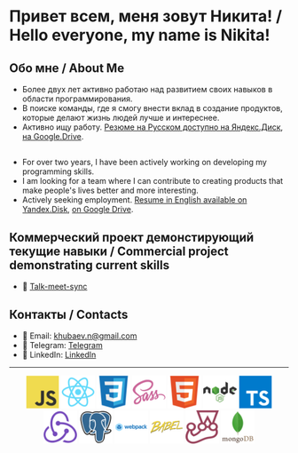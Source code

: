 # Привет всем, меня зовут Никита! / Hello everyone, my name is Nikita!

## Обо мне / About Me
- Более двух лет активно работаю над развитием своих навыков в области программирования.
- В поиске команды, где я смогу внести вклад в создание продуктов, которые делают жизнь людей лучше и интереснее.
- Активно ищу работу. [Резюме на Русском доступно на Яндекс.Диск](https://disk.yandex.ru/i/ZILi91MafNh2ng), [на Google.Drive](https://drive.google.com/file/d/1YPiO1rCDpQs2Wzx1uNGYbBxL_Qc3es0X/view?usp=sharing).
##
- For over two years, I have been actively working on developing my programming skills.
- I am looking for a team where I can contribute to creating products that make people's lives better and more interesting.
- Actively seeking employment. [Resume in English available on Yandex.Disk](https://disk.yandex.ru/i/ynCPApb0tt9NXg), [on Google Drive](https://drive.google.com/file/d/1k2Qkh4w6mTjp8735J8yMiugKtCzQMu6p/view?usp=sharing).

## Коммерческий проект демонстирующий текущие навыки / Commercial project demonstrating current skills
- 📆 [Talk-meet-sync](https://github.com/Moscow89er/talk-meet-sync)

## Контакты / Contacts
- 📧 Email: [khubaev.n@gmail.com](mailto:khubaev.n@gmail.com)
- 💬 Telegram: [Telegram](https://t.me/Nikita_Khubaev)
- 💼 LinkedIn: [LinkedIn](https://www.linkedin.com/in/nikita-khubaev)
---

<p align="center">
  <img src="https://github.com/devicons/devicon/blob/master/icons/javascript/javascript-original.svg" alt="JavaScript" width="60" />
  <img src="https://github.com/devicons/devicon/blob/master/icons/react/react-original.svg" alt="React" width="60" />
  <img src="https://github.com/devicons/devicon/blob/master/icons/css3/css3-original.svg" alt="CSS3" width="60" />
  <img src="https://github.com/devicons/devicon/blob/master/icons/sass/sass-original.svg" alt="Sass" width="60" />
  <img src="https://github.com/devicons/devicon/blob/master/icons/html5/html5-original.svg" alt="HTML5" width="60" />
  <img src="https://github.com/devicons/devicon/blob/master/icons/nodejs/nodejs-original-wordmark.svg" alt="Node.js" width="60" />
  <img src="https://github.com/devicons/devicon/blob/master/icons/typescript/typescript-original.svg" alt="TypeScript" width="60" />
  <img src="https://github.com/devicons/devicon/blob/master/icons/redux/redux-original.svg" alt="Redux" width="60" />
  <img src="https://github.com/devicons/devicon/blob/master/icons/postgresql/postgresql-original.svg" alt="PostgreSQL" width="60" />
  <img src="https://github.com/devicons/devicon/blob/master/icons/webpack/webpack-original-wordmark.svg" alt="Webpack" width="60" />
  <img src="https://github.com/devicons/devicon/blob/master/icons/babel/babel-original.svg" alt="Babel" width="60" />
  <img src="https://github.com/devicons/devicon/blob/master/icons/jest/jest-plain.svg" alt="Jest" width="60" />
  <img src="https://github.com/devicons/devicon/blob/master/icons/mongodb/mongodb-original-wordmark.svg" alt="MongoDB" width="60" />
</p>
